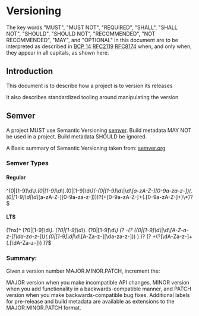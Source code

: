 <!-- SPD-License-Identifer: ${#LICENSE}  -->
<!-- COPYRIGHT 2020 - FREIGHTTRUST AND CLEARING CORPORATION, ALL RIGHTS RESERVED -->

# Versioning

The key words "MUST", "MUST NOT", "REQUIRED", "SHALL", "SHALL NOT", "SHOULD",
"SHOULD NOT", "RECOMMENDED", "NOT RECOMMENDED", "MAY", and "OPTIONAL" in this
document are to be interpreted as described in
[BCP 14](https://tools.ietf.org/html/bcp14)
[RFC2119](https://tools.ietf.org/html/rfc2119)
[RFC8174](https://tools.ietf.org/html/rfc8174) when, and only when, they appear
in all capitals, as shown here.

## Introduction

This document is to describe how a project is to version its releases

It also describes standardized tooling around manipulating the version

## Semver

A project MUST use Semantic Versioning [semver](https://semver.org). Build
metadata MAY NOT be used in a project. Build metadata SHOULD be ignored.

A Basic summary of Semantic Versioning taken from:
[semver.org](https://semver.org)

### Semver Types

#### Regular

^(0|[1-9]\d\\*).(0|[1-9]\d\\*).(0|[1-9]\d\\*)(-(0|[1-9]\d\\*|\d\\*[a-zA-Z-][0-9a-za-z-])(.(0|[1-9]\d|\d\\*[a-zA-Z-][0-9a-za-z-])))?(+[0-9a-zA-Z-]+(.[0-9a-zA-Z-]+)\\\*)?\$

#### LTS

(?nx)^ (?0|[1-9]\d\\*). (?0|[1-9]\d\\*). (?0|[1-9]\d\\*) (? -(?
((0|[1-9]\d\\*|\d\\*[A-Z-a-z-][\da-za-z-]))(.(0|[1-9]\d|\d\\*[A-Za-z-][\da-za-z-]))
) )? (? +(?[\dA-Za-z-]+(.[\dA-Za-z-])) )?\$

### Summary:

Given a version number MAJOR.MINOR.PATCH, increment the:

MAJOR version when you make incompatible API changes, MINOR version when you add
functionality in a backwards-compatible manner, and PATCH version when you make
backwards-compatible bug fixes. Additional labels for pre-release and build
metadata are available as extensions to the MAJOR.MINOR.PATCH format.
